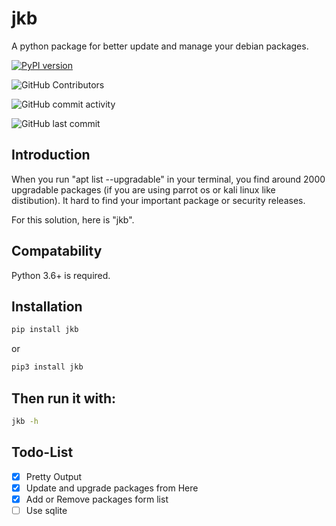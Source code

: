 # jkb
A python package for better update and manage your debian packages.

[![PyPI version](https://badge.fury.io/py/jkb.svg)](https://badge.fury.io/py/jkb)

![GitHub Contributors](https://img.shields.io/github/contributors/jakbin/jkb)

![GitHub commit activity](https://img.shields.io/github/commit-activity/m/jakbin/jkb)

![GitHub last commit](https://img.shields.io/github/last-commit/jakbin/jkb)

## Introduction

When you run "apt list --upgradable" in your terminal, you find around 2000 upgradable packages (if you are using parrot os or kali linux like distibution). It hard to find your important package or security releases.  

For this solution, here is "jkb".

## Compatability
Python 3.6+ is required.

## Installation

```bash
pip install jkb
```
or 

```bash
pip3 install jkb
```

## Then run it with:

```bash
jkb -h
```

## Todo-List 

- [x] Pretty Output 
- [x] Update and upgrade packages from Here
- [x] Add or Remove packages form list
- [ ] Use sqlite 
